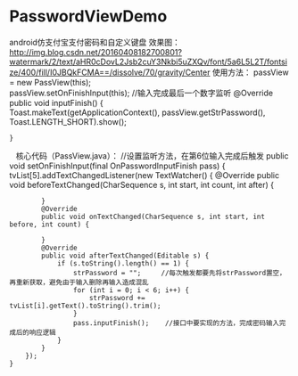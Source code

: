 # PasswordViewDemo
android仿支付宝支付密码和自定义键盘
效果图：http://img.blog.csdn.net/20160408182700801?watermark/2/text/aHR0cDovL2Jsb2cuY3Nkbi5uZXQv/font/5a6L5L2T/fontsize/400/fill/I0JBQkFCMA==/dissolve/70/gravity/Center
使用方法：
   passView = new PassView(this);  
   passView.setOnFinishInput(this);  //输入完成最后一个数字监听
  @Override  
    public void inputFinish() {  
        Toast.makeText(getApplicationContext(), passView.getStrPassword(), Toast.LENGTH_SHORT).show();  
          
    }  
    核心代码（PassView.java）：
    	  //设置监听方法，在第6位输入完成后触发
    public void setOnFinishInput(final OnPasswordInputFinish pass) {
        tvList[5].addTextChangedListener(new TextWatcher() {
            @Override
            public void beforeTextChanged(CharSequence s, int start, int count, int after) {

            }
            @Override
            public void onTextChanged(CharSequence s, int start, int before, int count) {

            }
            @Override
            public void afterTextChanged(Editable s) {
                if (s.toString().length() == 1) {
                    strPassword = "";     //每次触发都要先将strPassword置空，再重新获取，避免由于输入删除再输入造成混乱
                    for (int i = 0; i < 6; i++) {
                        strPassword += tvList[i].getText().toString().trim();
                    }
                    pass.inputFinish();    //接口中要实现的方法，完成密码输入完成后的响应逻辑
                }
            }
        });
    }
